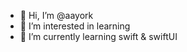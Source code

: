 - 👋 Hi, I’m @aayork
- 👀 I’m interested in learning
- 🧠 I’m currently learning swift & swiftUI

<!---
aayork/aayork is a ✨ special ✨ repository because its `README.md` (this file) appears on your GitHub profile.
You can click the Preview link to take a look at your changes.
--->

